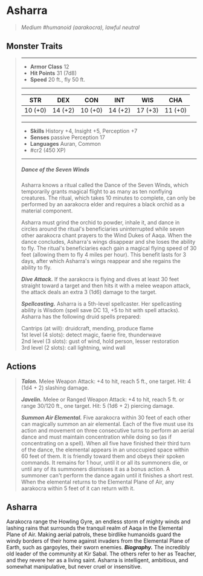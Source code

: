 # Asharra
>*Medium #humanoid (aarakocra), lawful neutral*
## Monster Traits
>___
>- **Armor Class** 12
>- **Hit Points** 31 (7d8)
>- **Speed** 20 ft., fly 50 ft.
>___
>|STR|DEX|CON|INT|WIS|CHA|
>|:---:|:---:|:---:|:---:|:---:|:---:|
>|10 (+0)|14 (+2)|10 (+0)|14 (+2)|17 (+3)|11 (+0)|
>___
>- **Skills** History +4, Insight +5, Perception +7
>- **Senses** passive Perception 17
>- **Languages** Auran, Common
>- #cr2 (450 XP)
>___
>
> ##### Dance of the Seven Winds
>Asharra knows a ritual called the Dance of the Seven Winds, which temporarily grants magical flight to as many as ten nonflying creatures. The ritual, which takes 10 minutes to complete, can only be performed by an aarakocra elder and requires a black orchid as a material component.
>
>Asharra must grind the orchid to powder, inhale it, and dance in circles around the ritual's beneficiaries uninterrupted while seven other aarakocra chant prayers to the Wind Dukes of Aaqa. When the dance concludes, Asharra's wings disappear and she loses the ability to fly. The ritual's beneficiaries each gain a magical flying speed of 30 feet (allowing them to fly 4 miles per hour). This benefit lasts for 3 days, after which Asharra's wings reappear and she regains the ability to fly.
>
>***Dive Attack.*** If the aarakocra is flying and dives at least 30 feet straight toward a target and then hits it with a melee weapon attack, the attack deals an extra 3 (1d6) damage to the target.  
>
>***Spellcasting.*** Asharra is a 5th-level spellcaster. Her spellcasting ability is Wisdom (spell save DC 13, +5 to hit with spell attacks). Asharra has the following druid spells prepared:  
>
>Cantrips (at will): druidcraft, mending, produce flame  
>1st level (4 slots): detect magic, faerie fire, thunderwave  
>2nd level (3 slots): gust of wind, hold person, lesser restoration  
>3rd level (2 slots): call lightning, wind wall  
>
## Actions
>***Talon.*** Melee Weapon Attack: +4 to hit, reach 5 ft., one target. Hit: 4 (1d4 + 2) slashing damage.  
>
>***Javelin.*** Melee  or Ranged Weapon Attack: +4 to hit, reach 5 ft. or range 30/120 ft., one target. Hit: 5 (1d6 + 2) piercing damage.  
>
>***Summon Air Elemental.*** Five aarakocra within 30 feet of each other can magically summon an air elemental. Each of the five must use its action and movement on three consecutive turns to perform an aerial dance and must maintain concentration while doing so (as if concentrating on a spell). When all five have finished their third turn of the dance, the elemental appears in an unoccupied space within 60 feet of them. It is friendly toward them and obeys their spoken commands. It remains for 1 hour, until it or all its summoners die, or until any of its summoners dismisses it as a bonus action. A summoner can't perform the dance again until it finishes a short rest. When the elemental returns to the Elemental Plane of Air, any aarakocra within 5 feet of it can return with it.
## Asharra
Aarakocra range the Howling Gyre, an endless storm of mighty winds and lashing rains that surrounds the tranquil realm of Aaqa in the Elemental Plane of Air. Making aerial patrols, these birdlike humanoids guard the windy borders of their home against invaders from the Elemental Plane of Earth, such as gargoyles, their sworn enemies.
***Biography.*** The incredibly old leader of the community at Kir Sabal. The others refer to her as Teacher, and they revere her as a living saint. Asharra is intelligent, ambitious, and somewhat manipulative, but never cruel or insensitive.